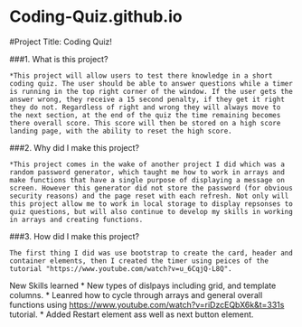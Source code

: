 # Coding-Quiz.github.io


#Project Title: Coding Quiz! 


###1. What is this project?

    *This project will allow users to test there knowledge in a short coding quiz. The user should be able to answer questions while a timer is running in the top right corner of the window. If the user gets the answer wrong, they receive a 15 second penalty, if they get it right they do not. Regardless of right and wrong they will always move to the next section, at the end of the quiz the time remaining becomes there overall score. This score will then be stored on a high score landing page, with the ability to reset the high score. 

###2. Why did I make this project?

    *This project comes in the wake of another project I did which was a random password generator, which taught me how to work in arrays and make functions that have a single purpose of displaying a message on screen. However this generator did not store the password (for obvious security reasons) and the page reset with each refresh. Not only will this project allow me to work in local storage to display repsonses to quiz questions, but will also continue to develop my skills in working in arrays and creating functions.

###3. How did I make this project?

    The first thing I did was use bootstrap to create the card, header and container elements, then I created the timer using peices of the tutorial "https://www.youtube.com/watch?v=u_6CqjQ-L8Q".

New Skills learned 
    * New types of dislpays including grid, and template columns.
    * Leanred how to cycle through arrays and general overall functions using https://www.youtube.com/watch?v=riDzcEQbX6k&t=331s tutorial.
    * Added Restart element ass well as next button element.

    
    






